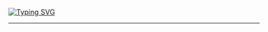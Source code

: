 [![Typing SVG](https://readme-typing-svg.herokuapp.com?font=SF+Pro&size=32&duration=4000&pause=2000&color=9A9A9A&center=true&vCenter=true&width=1012&lines=Ask+Anom)](https://git.io/typing-svg)
__________________________________________________
